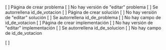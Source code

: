 [ ] Página de crear problema 
  [ ] No hay versión de "editar" problema
  [ ] Se autorrellena id_de_votacion
[ ] Página de crear solución
  [ ] No hay versión de "editar" solución
  [ ] Se autorrellena id_de_problema
  [ ] No hay campo de id_de_votacion
[ ] Página de crear implementación
  [ ] No hay versión de "editar" implementación
  [ ] Se autorrellena id_de_solucion
  [ ] No hay campo de id_de_votacion

[ ] 